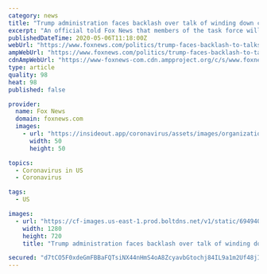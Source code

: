 ```yaml
---
category: news
title: "Trump administration faces backlash over talk of winding down coronavirus task force"
excerpt: "An official told Fox News that members of the task force will continue to provide input, but the group will not be meeting as regularly as they had been at the outset of the pandemic."
publishedDateTime: 2020-05-06T11:18:00Z
webUrl: "https://www.foxnews.com/politics/trump-faces-backlash-to-talks-of-winding-down-coronavirus-task-force"
ampWebUrl: "https://www.foxnews.com/politics/trump-faces-backlash-to-talks-of-winding-down-coronavirus-task-force.amp"
cdnAmpWebUrl: "https://www-foxnews-com.cdn.ampproject.org/c/s/www.foxnews.com/politics/trump-faces-backlash-to-talks-of-winding-down-coronavirus-task-force.amp"
type: article
quality: 98
heat: 98
published: false

provider:
  name: Fox News
  domain: foxnews.com
  images:
    - url: "https://insideout.app/coronavirus/assets/images/organizations/foxnews.com-50x50.jpg"
      width: 50
      height: 50

topics:
  - Coronavirus in US
  - Coronavirus

tags:
  - US

images:
  - url: "https://cf-images.us-east-1.prod.boltdns.net/v1/static/694940094001/10ada34b-f63a-41fe-8840-46ec897c535c/42260f6f-182d-457b-918b-8487bf089c45/1280x720/match/image.jpg"
    width: 1280
    height: 720
    title: "Trump administration faces backlash over talk of winding down coronavirus task force"

secured: "d7tCO5F0xdeGmFBBaFQTsiNX44nHmS4oA8ZcyavbGtochj84IL9a1m2Uf48jI27RsTbhr/kG6DKt2s6UCuw7VjBvhVGOLdrDUvsmaJ8CXq5jOA4xNEFU/qZvlltzAbvU00dnBWn1Ba2laxgbCpVhvsGkUtuDF4Q0r4WXEZDHmLF/eZbPfThaOp+pWZcAxuuoGITGxy25kjvGB/yQsxzTIgbL82Nq6iksECkF4cSOlZQEcaFdtgiCUchY8GsMuCnttmKRc6hrtS+5rRdMLUyHUE3DB+ebmkChdBkQxbOYrMJGF3Oz6etENfucxalq6m/4;NTTH+9dLHhSV8+xyGUR6Tw=="
---
```


